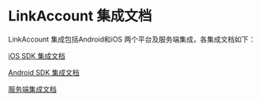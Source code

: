# LinkAccount 集成文档

LinkAccount 集成包括Android和iOS 两个平台及服务端集成，各集成文档如下：

[iOS SDK 集成文档](ios-sdk.md)

[Android SDK 集成文档](android-sdk.md)

[服务端集成文档](service-interfaces.md)



